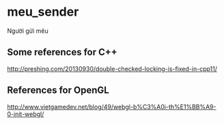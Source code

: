 # meu_sender
Người gửi mêu

## Some references for C++
http://preshing.com/20130930/double-checked-locking-is-fixed-in-cpp11/


## References for OpenGL
http://www.vietgamedev.net/blog/49/webgl-b%C3%A0i-th%E1%BB%A9-0-init-webgl/
